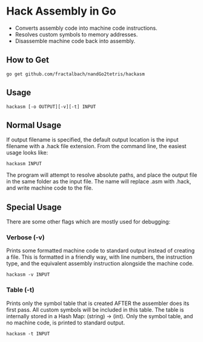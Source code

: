 Hack Assembly in Go
===========================

- Converts assembly code into machine code instructions.
- Resolves custom symbols to memory addresses.
- Disassemble machine code back into assembly.




How to Get
-------------

~~~
go get github.com/fractalbach/nandGo2tetris/hackasm
~~~


Usage 
----------

~~~
hackasm [-o OUTPUT][-v][-t] INPUT
~~~

Normal Usage
----------------

If output filename is specified, the default output location
is the input filename with a .hack file extension.  From the command line, the easiest usage looks like:

~~~
hackasm INPUT
~~~

The program will attempt to resolve absolute paths, and place the output file in the same folder as the input file.  The name will replace .asm with .hack, and write machine code to the file.

Special Usage
---------------

There are some other flags which are mostly used for debugging:

### Verbose (-v)

Prints some formatted machine code to standard output instead of creating a file.  This is formatted in a friendly way, with line numbers, the instruction type, and the equivalent assembly instruction alongside the machine code.


~~~
hackasm -v INPUT
~~~


### Table (-t)

Prints only the symbol table that is created AFTER the assembler does its first pass.  All custom symbols will be included in this table.  The table is internally stored in a Hash Map: (string) -> (int).  Only the symbol table, and no machine code, is printed to standard output.

~~~
hackasm -t INPUT
~~~
